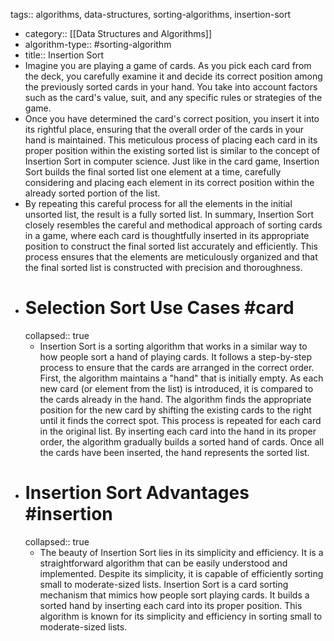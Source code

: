 tags:: algorithms, data-structures, sorting-algorithms, insertion-sort

- category:: [[Data Structures and Algorithms]]
- algorithm-type:: #sorting-algorithm
- title:: Insertion Sort
- Imagine you are playing a game of cards. As you pick each card from the deck, you carefully examine it and decide its correct position among the previously sorted cards in your hand. You take into account factors such as the card's value, suit, and any specific rules or strategies of the game.
- Once you have determined the card's correct position, you insert it into its rightful place, ensuring that the overall order of the cards in your hand is maintained. This meticulous process of placing each card in its proper position within the existing sorted list is similar to the concept of Insertion Sort in computer science. Just like in the card game, Insertion Sort builds the final sorted list one element at a time, carefully considering and placing each element in its correct position within the already sorted portion of the list.
- By repeating this careful process for all the elements in the initial unsorted list, the result is a fully sorted list. In summary, Insertion Sort closely resembles the careful and methodical approach of sorting cards in a game, where each card is thoughtfully inserted in its appropriate position to construct the final sorted list accurately and efficiently. This process ensures that the elements are meticulously organized and that the final sorted list is constructed with precision and thoroughness.
- # Selection Sort Use Cases #card
  collapsed:: true
	- Insertion Sort is a sorting algorithm that works in a similar way to how people sort a hand of playing cards. It follows a step-by-step process to ensure that the cards are arranged in the correct order. First, the algorithm maintains a "hand" that is initially empty. As each new card (or element from the list) is introduced, it is compared to the cards already in the hand. The algorithm finds the appropriate position for the new card by shifting the existing cards to the right until it finds the correct spot. This process is repeated for each card in the original list. By inserting each card into the hand in its proper order, the algorithm gradually builds a sorted hand of cards. Once all the cards have been inserted, the hand represents the sorted list.
- # Insertion Sort Advantages #insertion
  collapsed:: true
	- The beauty of Insertion Sort lies in its simplicity and efficiency. It is a straightforward algorithm that can be easily understood and implemented. Despite its simplicity, it is capable of efficiently sorting small to moderate-sized lists. Insertion Sort is a card sorting mechanism that mimics how people sort playing cards. It builds a sorted hand by inserting each card into its proper position. This algorithm is known for its simplicity and efficiency in sorting small to moderate-sized lists.